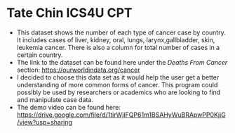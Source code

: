 # Tate Chin ICS4U CPT

* This dataset shows the number of each type of cancer case by country. It includes cases of liver, kidney, oral, lungs, larynx,gallbladder, skin, leukemia cancer. There is also a column for total number of cases in a certain country.
* The link to the dataset can be found here under the *Deaths From Cancer* section: https://ourworldindata.org/cancer
* I decided to choose this data set as it would help the user get a better understanding of more common forms of cancer. This program could possibly be used by researchers or academics who are looking to find and manipulate case data.
* The demo video can be found here: https://drive.google.com/file/d/1tirWjIFQP61m1BSAHyWuBRApwPP0KjjG/view?usp=sharing
